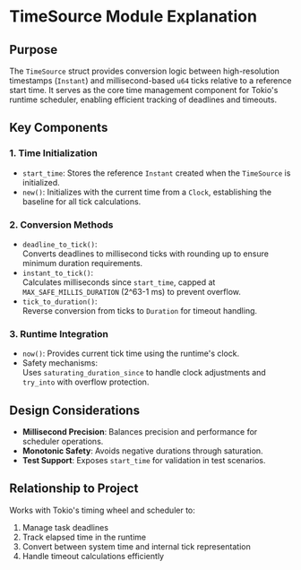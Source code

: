 # TimeSource Module Explanation

## Purpose
The `TimeSource` struct provides conversion logic between high-resolution timestamps (`Instant`) and millisecond-based `u64` ticks relative to a reference start time. It serves as the core time management component for Tokio's runtime scheduler, enabling efficient tracking of deadlines and timeouts.

## Key Components

### 1. Time Initialization
- `start_time`: Stores the reference `Instant` created when the `TimeSource` is initialized.
- `new()`: Initializes with the current time from a `Clock`, establishing the baseline for all tick calculations.

### 2. Conversion Methods
- `deadline_to_tick()`:  
  Converts deadlines to millisecond ticks with rounding up to ensure minimum duration requirements.
- `instant_to_tick()`:  
  Calculates milliseconds since `start_time`, capped at `MAX_SAFE_MILLIS_DURATION` (2^63-1 ms) to prevent overflow.
- `tick_to_duration()`:  
  Reverse conversion from ticks to `Duration` for timeout handling.

### 3. Runtime Integration
- `now()`: Provides current tick time using the runtime's clock.
- Safety mechanisms:  
  Uses `saturating_duration_since` to handle clock adjustments and `try_into` with overflow protection.

## Design Considerations
- **Millisecond Precision**: Balances precision and performance for scheduler operations.
- **Monotonic Safety**: Avoids negative durations through saturation.
- **Test Support**: Exposes `start_time` for validation in test scenarios.

## Relationship to Project
Works with Tokio's timing wheel and scheduler to:
1. Manage task deadlines
2. Track elapsed time in the runtime
3. Convert between system time and internal tick representation
4. Handle timeout calculations efficiently
